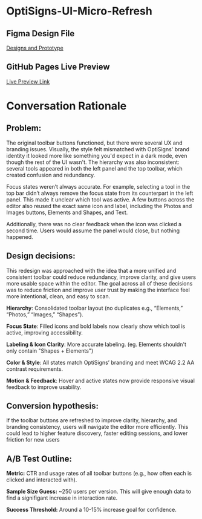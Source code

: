 # OptiSigns-UI-Micro-Refresh

## Figma Design File

[Designs and Prototype](https://strawberigirl.github.io/)

## GitHub Pages Live Preview

[Live Preview Link](https://strawberigirl.github.io/)

# Conversation Rationale

## Problem:

The original toolbar buttons functioned, but there were several UX and branding issues. Visually, the style felt mismatched with OptiSigns' brand identity it looked more like something you'd expect in a dark mode, even though the rest of the UI wasn't. The hierarchy was also inconsistent: several tools appeared in both the left panel and the top toolbar, which created confusion and redundancy.

Focus states weren’t always accurate. For example, selecting a tool in the top bar didn’t always remove the focus state from its counterpart in the left panel. This made it unclear which tool was active. A few buttons across the editor also reused the exact same icon and label, including the Photos and Images buttons, Elements and Shapes, and Text.

Additionally, there was no clear feedback when the icon was clicked a second time. Users would assume the panel would close, but nothing happened.

## Design decisions:

This redesign was approached with the idea that a more unified and consistent toolbar could reduce redundancy, improve clarity, and give users more usable space within the editor. The goal across all of these decisions was to reduce friction and improve user trust by making the interface feel more intentional, clean, and easy to scan.

**Hierarchy**: Consolidated toolbar layout (no duplicates e.g., “Elements,” “Photos,” “Images,” “Shapes”).

**Focus State**: Filled icons and bold labels now clearly show which tool is active, improving accessibility.

**Labeling & Icon Clarity**: More accurate labeling. (eg. Elements shouldn't only contain "Shapes + Elements")

**Color & Style**: All states match OptiSigns’ branding and meet WCAG 2.2 AA contrast requirements.

**Motion & Feedback**: Hover and active states now provide responsive visual feedback to improve usability.

## Conversion hypothesis:

If the toolbar buttons are refreshed to improve clarity, hierarchy, and branding consistency, users will navigate the editor more efficiently. This could lead to higher feature discovery, faster editing sessions, and lower friction for new users

## A/B Test Outline:

**Metric:**
CTR and usage rates of all toolbar buttons (e.g., how often each is clicked and interacted with).

**Sample Size Guess:**
~250 users per version.
This will give enough data to find a signifigant increase in interaction rate.

**Success Threshold:**
Around a 10-15% increase goal for confidence.
